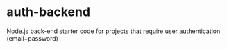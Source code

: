 # auth-backend
Node.js back-end starter code for projects that require user authentication (email+password)
